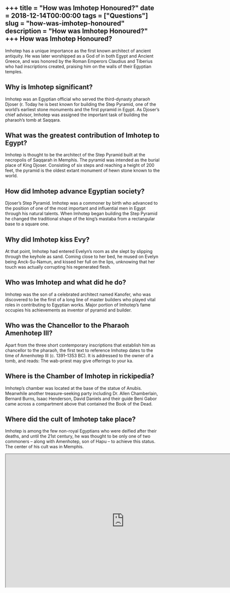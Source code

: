 +++
title = "How was Imhotep Honoured?"
date = 2018-12-14T00:00:00
tags = ["Questions"]
slug = "how-was-imhotep-honoured"
description = "How was Imhotep Honoured?"
+++
How was Imhotep Honoured?
-------------------------

Imhotep has a unique importance as the first known architect of ancient antiquity. He was later worshipped as a God of in both Egypt and Ancient Greece, and was honored by the Roman Emperors Claudius and Tiberius who had inscriptions created, praising him on the walls of their Egyptian temples.

Why is Imhotep significant?
---------------------------

Imhotep was an Egyptian official who served the third-dynasty pharaoh Djoser (r. Today he is best known for building the Step Pyramid, one of the world’s earliest stone monuments and the first pyramid in Egypt. As Djoser’s chief advisor, Imhotep was assigned the important task of building the pharaoh’s tomb at Saqqara.

What was the greatest contribution of Imhotep to Egypt?
-------------------------------------------------------

Imhotep is thought to be the architect of the Step Pyramid built at the necropolis of Saqqarah in Memphis. The pyramid was intended as the burial place of King Djoser. Consisting of six steps and reaching a height of 200 feet, the pyramid is the oldest extant monument of hewn stone known to the world.

How did Imhotep advance Egyptian society?
-----------------------------------------

Djoser’s Step Pyramid. Imhotep was a commoner by birth who advanced to the position of one of the most important and influential men in Egypt through his natural talents. When Imhotep began building the Step Pyramid he changed the traditional shape of the king’s mastaba from a rectangular base to a square one.

Why did Imhotep kiss Evy?
-------------------------

At that point, Imhotep had entered Evelyn’s room as she slept by slipping through the keyhole as sand. Coming close to her bed, he mused on Evelyn being Anck-Su-Namun, and kissed her full on the lips, unknowing that her touch was actually corrupting his regenerated flesh.

Who was Imhotep and what did he do?
-----------------------------------

Imhotep was the son of a celebrated architect named Kanofer, who was discovered to be the first of a long line of master builders who played vital roles in contributing to Egyptian works. Major portion of Imhotep’s fame occupies his achievements as inventor of pyramid and builder.

Who was the Chancellor to the Pharaoh Amenhotep III?
----------------------------------------------------

Apart from the three short contemporary inscriptions that establish him as chancellor to the pharaoh, the first text to reference Imhotep dates to the time of Amenhotep III (c. 1391–1353 BC). It is addressed to the owner of a tomb, and reads: The wab-priest may give offerings to your ka.

Where is the Chamber of Imhotep in rickipedia?
----------------------------------------------

Imhotep’s chamber was located at the base of the statue of Anubis. Meanwhile another treasure-seeking party including Dr. Allen Chamberlain, Bernard Burns, Isaac Henderson, David Daniels and their guide Beni Gabor came across a compartment above that contained the Book of the Dead.

Where did the cult of Imhotep take place?
-----------------------------------------

Imhotep is among the few non-royal Egyptians who were deified after their deaths, and until the 21st century, he was thought to be only one of two commoners – along with Amenhotep, son of Hapu – to achieve this status. The center of his cult was in Memphis.

<iframe allow="accelerometer; autoplay; clipboard-write; encrypted-media; gyroscope; picture-in-picture" allowfullscreen="" class="__youtube_prefs__  epyt-is-override  no-lazyload" data-no-lazy="1" data-origheight="433" data-origwidth="770" data-skipgform_ajax_framebjll="" height="433" id="_ytid_69765" loading="lazy" src="https://www.youtube.com/embed/LYCz4nwky8Y?enablejsapi=1&autoplay=0&cc_load_policy=0&cc_lang_pref=&iv_load_policy=1&loop=0&modestbranding=0&rel=1&fs=1&playsinline=0&autohide=2&theme=dark&color=red&controls=1&" title="YouTube player" width="770"></iframe>